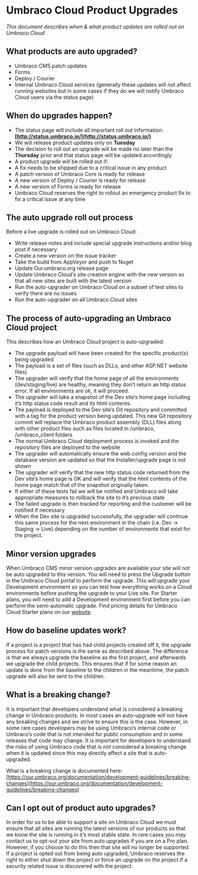 # Umbraco Cloud Product Upgrades

_This document describes when & what product updates are rolled out on Umbraco Cloud_

## What products are auto upgraded?

* Umbraco CMS patch updates
* Forms 
* Deploy / Courier
* Internal Umbraco Cloud services (generally these updates will not affect running websites but in some cases if they do we will notify Umbraco Cloud users via the status page)

## When do upgrades happen?

* The status page will include all important roll out information: __[http://status.umbraco.io/](http://status.umbraco.io/)__
* We will release product updates only on __Tuesday__
* The decision to roll out an upgrade will be made no later than the __Thursday__ prior and that status page will be updated accordingly
* A product upgrade will be rolled out if:
* A fix needs to be shipped due to a critical issue in any product
* A patch version of Umbraco Core is ready for release
* A new version of Deploy / Courier is ready for release
* A new version of Forms is ready for release
* Umbraco Cloud reserves the right to rollout an emergency product fix to fix a critical issue at any time

## The auto upgrade roll out process

Before a live upgrade is rolled out on Umbraco Cloud:

* Write release notes and include special upgrade instructions and/or blog post if necessary
* Create a new version on the issue tracker
* Take the build from AppVeyor and push to Nuget
* Update Our.umbraco.org release page
* Update Umbraco Cloud’s site creation engine with the new version so that all new sites are built with the latest version  
* Run the auto-upgrader on Umbraco Cloud on a subset of test sites to verify there are no issues
* Run the auto-upgrader on all Umbraco Cloud sites

## The process of auto-upgrading an Umbraco Cloud project

This describes how an Umbraco Cloud project is auto-upgraded:

* The upgrade payload will have been created for the specific product(s) being upgraded
* The payload is a set of files (such as DLLs, and other ASP.NET website files)
* The upgrader will verify that the home page of all the environments (dev/staging/live) are healthy, meaning they don’t return an http status error. If all environments are ok, it will proceed.
* The upgrader will take a snapshot of the Dev site’s home page including it’s http status code result and its html contents. 
* The payload is deployed to the Dev site’s Git repository and committed with a tag for the product version being updated. This new Git repository commit will replace the Umbraco product assembly (DLL) files along with other product files such as files located in /umbraco, /umbraco_client folders
* The normal Umbraco Cloud deployment process is invoked and the repository files are deployed to the website
* The upgrader will automatically ensure the web.config version and the database version are updated so that the Installer/upgrade page is not shown
* The upgrader will verify that the new http status code returned from the Dev site’s home page is OK and will verify that the html contents of the home page match that of the snapshot originally taken. 
* If either of these tests fail we will be notified and Umbraco will take appropriate measures to rollback the site to it’s previous state
* The failed upgrade is then tracked for reporting and the customer will be notified if necessary
* When the Dev site is upgraded successfully, the upgrader will continue this same process for the next environment in the chain (i.e. Dev -> Staging -> Live) depending on the number of environments that exist for the project.

## Minor version upgrades

When Umbraco CMS minor version upgrades are available your site will not be auto upgraded to this version. You will need to press the Upgrade button in the Umbraco Cloud portal to perform the upgrade. This will upgrade your Development environment so you can test how everything works on a Cloud environments before pushing the upgrade to your Live site. For Starter plans, you will need to add a Development environment first before you can perform the semi-automatic upgrade. Find pricing details for Umbraco Cloud Starter plans on our [website](https://umbraco.com/pricing/).

## How do baseline updates work?

If a project is a project that has had child projects created off it, the upgrade process for patch versions is the same as described above. The difference is that we always upgrade the baseline as the first project, and afterwards we upgrade the child projects. This ensures that if for some reason an update is done from the baseline to the children in the meantime, the patch upgrade will also be sent to the children.

## What is a breaking change?
It is important that developers understand what is considered a breaking change in Umbraco products. In most cases an auto-upgrade will not have any breaking changes and we strive to ensure this is the case. However, in some rare cases developers may be using Umbraco’s internal code or Umbraco’s code that is not intended for public consumption and in some releases that code may change. It is important for developers to understand the risks of using Umbraco code that is not considered a breaking change when it is updated since this may directly affect a site that is auto-upgraded. 

What is a breaking change is documented here: [https://our.umbraco.org/documentation/development-guidelines/breaking-changes](https://our.umbraco.org/documentation/development-guidelines/breaking-changes)

## Can I opt out of product auto upgrades?

In order for us to be able to support a site on Umbraco Cloud we must ensure that all sites are running the latest versions of our products so that we know the site is running in it’s most stable state. In rare cases you may contact us to opt-out your site from auto upgrades if you are on a Pro plan. However, if you choose to do this then that site will no longer be supported. If a project is opted out from being auto upgraded, Umbraco reserves the right to either shut down the project or force an upgrade on the project if a security related issue is discovered with the project.
